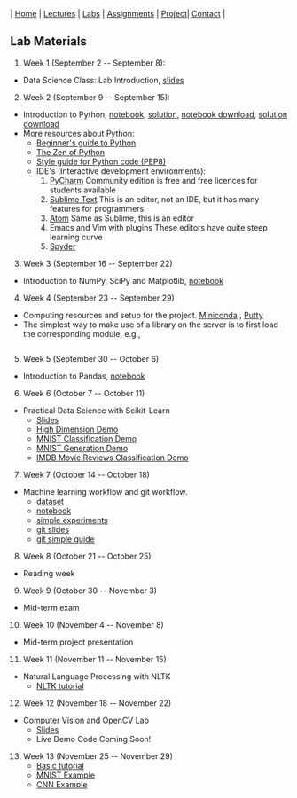 | [Home](index.md) | [Lectures](lectures.md) | [Labs](labs.md) | [Assignments](assignments.md) | [Project](project.md)| [Contact](contact.md) |

## Lab Materials

1. Week 1 (September 2 -- September 8):
- Data Science Class: Lab Introduction, [slides](lab_materials/Data%20science%20class%20lab%20intro.pdf)

2. Week 2 (September 9 -- September 15):
- Introduction to Python, [notebook](https://colab.research.google.com/drive/1ghrTY960LyDJ2WokoxqrSnL7Ojbq2FOW), [solution](https://colab.research.google.com/drive/1pX9xhyLIUE1OJtfXUvlN8RALkJfsWGVE), [notebook download](lab_materials/lab1_python/intro.ipynb), [solution download](lab_materials/lab1_python/intro_solution.ipynb)
- More resources about Python:
  - [Beginner's guide to Python](https://wiki.python.org/moin/BeginnersGuide)
  - [The Zen of Python](https://www.python.org/dev/peps/pep-0020/)
  - [Style guide for Python code (PEP8)](https://www.python.org/dev/peps/pep-0008/)
  - IDE's (Interactive development environments):
    1. [PyCharm](https://www.jetbrains.com/pycharm/)
       Community edition is free and free licences for students available
    2. [Sublime Text](https://www.sublimetext.com/)
       This is an editor, not an IDE, but it has many features for programmers
    3. [Atom](https://atom.io/)
       Same as Sublime, this is an editor
    3. Emacs and Vim with plugins
       These editors have quite steep learning curve
    4. [Spyder](https://www.spyder-ide.org/)
3. Week 3 (September 16 -- September 22)
- Introduction to NumPy, SciPy and Matplotlib, [notebook](https://colab.research.google.com/drive/1loNALZph2WrseXNo8JMhLWZmHlETTiKK)
4. Week 4 (September 23 -- September 29)
- Computing resources and setup for the project. [Miniconda](https://docs.conda.io/en/latest/miniconda.html)
, [Putty](https://www.putty.org/)
- The simplest way to make use of a library on the server is to first load the corresponding module, e.g.,
```module load miniconda/3
```
5. Week 5 (September 30 -- October 6)
- Introduction to Pandas, [notebook](https://colab.research.google.com/drive/1btGpyv7YmsvZ3bl40kn0IgtK_lLU3iV5)
6. Week 6 (October 7 -- October 11)
- Practical Data Science with Scikit-Learn
  - [Slides](https://docs.google.com/presentation/d/14R7bleKsUPmFNXvJxsIYUAkaFMXFCV6yKUMd36BDesY/edit?usp=sharing)
  - [High Dimension Demo](https://colab.research.google.com/drive/1tlTKRAB_nfo5FTib9aKKwglC-xy1yIM6)
  - [MNIST Classification Demo](https://colab.research.google.com/drive/1a88XO9yJCfFaRnMt4j8Pj_ir2PvkQ793)
  - [MNIST Generation Demo](https://colab.research.google.com/drive/1TOi2SQ9womT-B9mcRAFyIoGBkXFWvnW8)
  - [IMDB Movie Reviews Classification Demo](https://colab.research.google.com/drive/1_enQLmCqONkHoshdcRHhnN46RbJ-TFEZ)
7. Week 7 (October 14 -- October 18)
- Machine learning workflow and git workflow.
   - [dataset](https://archive.ics.uci.edu/ml/datasets/human+activity+recognition+using+smartphones)
   - [notebook](https://colab.research.google.com/drive/1dyiLBwIoi3kjdgAy10nxDg4LhKD3MLvc)
   - [simple experiments](https://github.com/dmitriy-serdyuk/simple_experiment)
   - [git slides](https://docs.google.com/presentation/d/1ctFrxDJjsz0JaVfaOWSphSpB8nOfXfiHON3N-TuaRYQ/edit?usp=sharing)
   - [git simple guide](https://rogerdudler.github.io/git-guide/)
8. Week 8 (October 21 -- October 25)
- Reading week
9. Week 9 (October 30 -- November 3)
- Mid-term exam
10. Week 10 (November 4 -- November 8)
- Mid-term project presentation
11. Week 11 (November 11 -- November 15)
- Natural Language Processing with NLTK
  - [NLTK tutorial](https://github.com/hb20007/hands-on-nltk-tutorial)
12. Week 12 (November 18 -- November 22)
- Computer Vision and OpenCV Lab
  - [Slides](https://docs.google.com/presentation/d/1mLGRrJihVaJlgWgv6UpGUHWzhF3McdQdRJVcydir-O8/edit?usp=sharing)
  - Live Demo Code Coming Soon!

13. Week 13 (November 25 -- November 29)
    - [Basic tutorial](https://colab.research.google.com/drive/1aqaq6aVMJ6WqzU83mnUQzN_8u7fWpcqG)
    - [MNIST Example](https://colab.research.google.com/drive/1qdR127F2IZAvaWSyy2LEsH_lHHBkbYrV)
    - [CNN Example](https://colab.research.google.com/drive/1e1kV0jQO_kW0UygFGQpYMXxXtBzm3jle)
